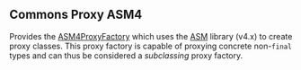<!--
Licensed to the Apache Software Foundation (ASF) under one
or more contributor license agreements.  See the NOTICE file
distributed with this work for additional information
regarding copyright ownership.  The ASF licenses this file
to you under the Apache License, Version 2.0 (the
"License"); you may not use this file except in compliance
with the License.  You may obtain a copy of the License at

  http://www.apache.org/licenses/LICENSE-2.0

Unless required by applicable law or agreed to in writing,
software distributed under the License is distributed on an
"AS IS" BASIS, WITHOUT WARRANTIES OR CONDITIONS OF ANY
KIND, either express or implied.  See the License for the
specific language governing permissions and limitations
under the License.
-->

## Commons Proxy ASM4

Provides the [ASM4ProxyFactory][] which uses the [ASM][] library (v4.x)
to create proxy classes. This proxy factory is capable of proxying concrete
non-`final` types and can thus be considered a *subclassing* proxy factory.

[ASM4ProxyFactory]: apidocs/org/apache/commons/proxy2/asm4/ASM4ProxyFactory.html

[ASM]: http://asm.ow2.org/
